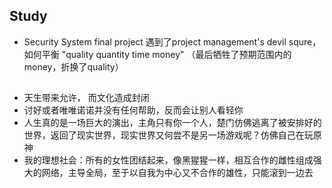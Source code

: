 ## Study
- Security System final project 遇到了project management's devil squre，如何平衡 "quality quantity time money" （最后牺牲了预期范围内的money，折换了quality）

##
- 天生带来允许， 而文化造成封闭
- 讨好或者唯唯诺诺并没有任何帮助，反而会让别人看轻你
- 人生真的是一场巨大的演出，主角只有你一个人，楚门仿佛逃离了被安排好的世界，返回了现实世界，现实世界又何尝不是另一场游戏呢？仿佛自己在玩原神
- 我的理想社会：所有的女性团结起来，像黑猩猩一样，相互合作的雌性组成强大的网络，主导全局，至于以自我为中心又不合作的雄性，只能滚到一边去
